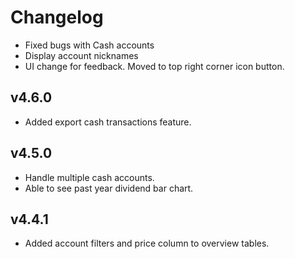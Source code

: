 # Changelog

- Fixed bugs with Cash accounts
- Display account nicknames
- UI change for feedback. Moved to top right corner icon button.

## v4.6.0

- Added export cash transactions feature.

## v4.5.0

- Handle multiple cash accounts.
- Able to see past year dividend bar chart.

## v4.4.1

- Added account filters and price column to overview tables.
